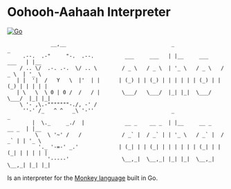 # Oohooh-Aahaah Interpreter

[![Go](https://github.com/claudemuller/oohooh-aahaah-go/actions/workflows/go.yml/badge.svg)](https://github.com/claudemuller/oohooh-aahaah-go/actions/workflows/go.yml)

```
              __,__                                  _                       _
     .--.  .-"     "-.  .--.          ___     ___   | |__     ___     ___   | |__
    / .. \/  .-. .-.  \/ .. \        / _ \   / _ \  | '_ \   / _ \   / _ \  | '_ \
   | |  '|  /   Y   \  |'  | |      | (_) | | (_) | | | | | | (_) | | (_) | | | | |
   | \   \  \ 0 | 0 /  /   / |       \___/   \___/  |_| |_|  \___/   \___/  |_| |_|
    \ '- ,\.-"""""""-./, -' /
     ''-' /_   ^ ^   _\ '-''                         _                       _
        |  \._     _./  |             __ _    __ _  | |__     __ _    __ _  | |__
         \   \ '~' /   /             / _` |  / _` | | '_ \   / _` |  / _` | | '_ \
          '._ '-=-' _.'             | (_| | | (_| | | | | | | (_| | | (_| | | | | |
             '-----'                 \__,_|  \__,_| |_| |_|  \__,_|  \__,_| |_| |_|

```
Is an interpreter for the [Monkey language](https://monkeylang.org/) built in Go.
